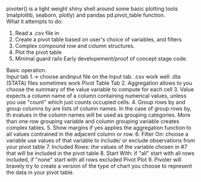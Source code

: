 pivoter() is a light weight shiny shell around some basic plotting tools (matplotlib, seaborn, plotly) and pandas pd.pivot_table function.   
What it attempts to do:

1. Read a .csv file in
2. Create a pivot table based on user's choice of variables, and filters
3. Complex compound row and column structures.
4. Plot the pivot table
5. Minimal guard rails 
Early developement/proof of concept stage code.

Basic operation.  
Input tab
1.-> choose andinput file on the Input tab.  .csv work well .dta (STATA) files sometimes work
Pivot Table Tab
2. Aggregation allows to you choose the summary of the value variable to compute for each cell
3. Value expects a column name of a column containing numerical values, unless you use "count" which just counts occupied cells.
4. Group rows by and group columns by are lists of column names.  In the case of group rows by, th evalues in the column names will
    be used as grouping categories.   More than one row grouping variable and column grouping variable creates complex tables.
5. Show margins if yes applies the aggregation function to all values contrained in the adjacent column or row.
6. Filter On: choose a variable use values of that variable to include/ or exclude observations from your pivot table
7. Included Rows: the values of the variable chosen in #7 that will be included in the pivot table
8. Start With:  if "all" start with all rows included, if "none" start with all rows excluded
Pivot Plot
9. Pivoter will bravely try to create a version of the type of chart you choose to represent the data in your pivot table.
